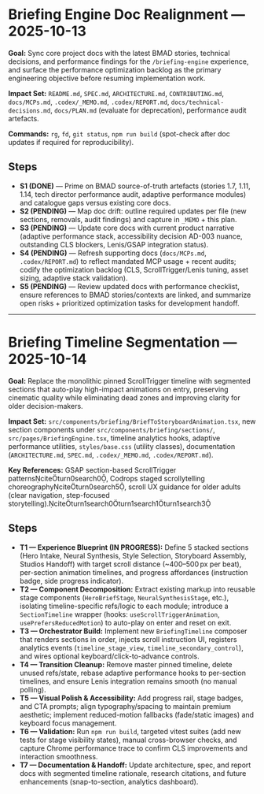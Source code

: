 # Briefing Engine Doc Realignment — 2025-10-13

**Goal:** Sync core project docs with the latest BMAD stories, technical decisions, and performance findings for the `/briefing-engine` experience, and surface the performance optimization backlog as the primary engineering objective before resuming implementation work.

**Impact Set:** `README.md`, `SPEC.md`, `ARCHITECTURE.md`, `CONTRIBUTING.md`, `docs/MCPs.md`, `.codex/_MEMO.md`, `.codex/REPORT.md`, `docs/technical-decisions.md`, `docs/PLAN.md` (evaluate for deprecation), performance audit artefacts.

**Commands:** `rg`, `fd`, `git status`, `npm run build` (spot-check after doc updates if required for reproducibility).

## Steps
- **S1 (DONE)** — Prime on BMAD source-of-truth artefacts (stories 1.7, 1.11, 1.14, tech director performance audit, adaptive performance modules) and catalogue gaps versus existing core docs.
- **S2 (PENDING)** — Map doc drift: outline required updates per file (new sections, removals, audit findings) and capture in `_MEMO` + this plan.
- **S3 (PENDING)** — Update core docs with current product narrative (adaptive performance stack, accessibility decision AD-003 nuance, outstanding CLS blockers, Lenis/GSAP integration status).
- **S4 (PENDING)** — Refresh supporting docs (`docs/MCPs.md`, `.codex/REPORT.md`) to reflect mandated MCP usage + recent audits; codify the optimization backlog (CLS, ScrollTrigger/Lenis tuning, asset sizing, adaptive stack validation).
- **S5 (PENDING)** — Review updated docs with performance checklist, ensure references to BMAD stories/contexts are linked, and summarize open risks + prioritized optimization tasks for development handoff.

---

# Briefing Timeline Segmentation — 2025-10-14

**Goal:** Replace the monolithic pinned ScrollTrigger timeline with segmented sections that auto-play high-impact animations on entry, preserving cinematic quality while eliminating dead zones and improving clarity for older decision-makers.

**Impact Set:** `src/components/briefing/BriefToStoryboardAnimation.tsx`, new section components under `src/components/briefing/sections/`, `src/pages/BriefingEngine.tsx`, timeline analytics hooks, adaptive performance utilities, `styles/base.css` (utility classes), documentation (`ARCHITECTURE.md`, `SPEC.md`, `.codex/_MEMO.md`, `.codex/REPORT.md`).

**Key References:** GSAP section-based ScrollTrigger patternsciteturn0search0, Codrops staged scrollytelling choreographyciteturn0search5, scroll UX guidance for older adults (clear navigation, step-focused storytelling).citeturn1search0turn1search1turn1search3

## Steps
- **T1 — Experience Blueprint (IN PROGRESS):** Define 5 stacked sections (Hero Intake, Neural Synthesis, Style Selection, Storyboard Assembly, Studios Handoff) with target scroll distance (~400–500 px per beat), per-section animation timelines, and progress affordances (instruction badge, side progress indicator).
- **T2 — Component Decomposition:** Extract existing markup into reusable stage components (`HeroBriefStage`, `NeuralSynthesisStage`, etc.), isolating timeline-specific refs/logic to each module; introduce a `SectionTimeline` wrapper (hooks: `useScrollTriggerAnimation`, `usePrefersReducedMotion`) to auto-play on enter and reset on exit.
- **T3 — Orchestrator Build:** Implement new `BriefingTimeline` composer that renders sections in order, injects scroll instruction UI, registers analytics events (`timeline_stage_view`, `timeline_secondary_control`), and wires optional keyboard/click-to-advance controls.
- **T4 — Transition Cleanup:** Remove master pinned timeline, delete unused refs/state, rebase adaptive performance hooks to per-section timelines, and ensure Lenis integration remains smooth (no manual polling).
- **T5 — Visual Polish & Accessibility:** Add progress rail, stage badges, and CTA prompts; align typography/spacing to maintain premium aesthetic; implement reduced-motion fallbacks (fade/static images) and keyboard focus management.
- **T6 — Validation:** Run `npm run build`, targeted vitest suites (add new tests for stage visibility states), manual cross-browser checks, and capture Chrome performance trace to confirm CLS improvements and interaction smoothness.
- **T7 — Documentation & Handoff:** Update architecture, spec, and report docs with segmented timeline rationale, research citations, and future enhancements (snap-to-section, analytics dashboard).
